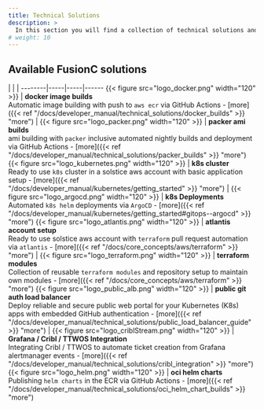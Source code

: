 ```yaml
---
title: Technical Solutions
description: >
  In this section you will find a collection of technical solutions and concepts which are ready to use in a VFCET account.
# weight: 10
---
```


## Available FusionC solutions

 | | |
--------|-----|-----|------
{{< figure src="logo_docker.png" width="120" >}} | **docker image builds**<br />Automatic image building with push to `aws ecr` via GitHub Actions - [more]({{< ref "/docs/developer_manual/technical_solutions/docker_builds" >}} "more") | {{< figure src="logo_packer.png" width="120" >}} | **packer ami builds**<br />ami building with `packer` inclusive automated nightly builds and deployment via GitHub Actions - [more]({{< ref "/docs/developer_manual/technical_solutions/packer_builds" >}} "more")
{{< figure src="logo_kubernetes.png" width="120" >}} | **k8s cluster**<br />Ready to use `k8s` cluster in a solstice aws account with basic application setup - [more]({{< ref "/docs/developer_manual/kubernetes/getting_started" >}} "more") | {{< figure src="logo_argocd.png" width="120" >}} | **k8s Deployments**<br />Automated `k8s helm` deployments via `ArgoCD` - [more]({{< ref "/docs/developer_manual/kubernetes/getting_started#gitops--argocd" >}} "more")
{{< figure src="logo_atlantis.png" width="120" >}} | **atlantis account setup**<br />Ready to use solstice aws account with `terraform` pull request automation via `atlantis` - [more]({{< ref "/docs/core_concepts/aws/terraform" >}} "more") | {{< figure src="logo_terraform.png" width="120" >}} | **terraform modules**<br />Collection of reusable `terraform modules` and repository setup to maintain own modules - [more]({{< ref "/docs/core_concepts/aws/terraform" >}} "more")
{{< figure src="logo_public_alb.png" width="120" >}} | **public git auth load balancer**<br />Deploy reliable and secure public web portal for your Kubernetes (K8s) apps with embedded GitHub authentication - [more]({{< ref "/docs/developer_manual/technical_solutions/public_load_balancer_guide" >}} "more") | {{< figure src="logo_criblStream.png" width="120" >}} | **Grafana / Cribl / TTWOS Integration**<br />Integrating Cribl / TTWOS to automate ticket creation from Grafana alertmanager events - [more]({{< ref "/docs/developer_manual/technical_solutions/cribl_integration" >}} "more")
{{< figure src="logo_helm.png" width="120" >}} | **oci helm charts**<br />Publishing `helm charts` in the ECR via GitHub Actions - [more]({{< ref "/docs/developer_manual/technical_solutions/oci_helm_chart_builds" >}} "more")

<br />
